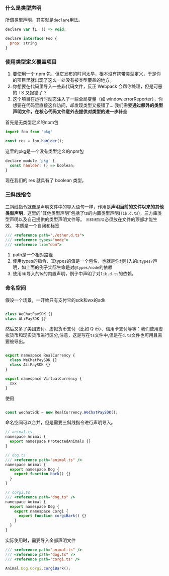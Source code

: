 ### 什么是类型声明
所谓类型声明，其实就是`declare`用法。
```js
declare var f1: () => void;

declare interface Foo {
  prop: string
}
```


### 使用类型定义覆盖项目
1. 要使用一个 npm 包，但它发布的时间太早，根本没有携带类型定义，于是你的项目里就出现了这么一处没有被类型覆盖的地方。
2. 你想要在代码里导入一些非代码文件，反正 Webpack 会帮你处理，但是可恶的 TS 又报错了？
3. 这个项目在运行时动态注入了一些全局变量（如 window.errorReporter），你想要在代码里直接这样访问，却发现类型又报错了...
我们需要**通过额外的类型声明文件，在核心代码文件意外去提供对类型的进一步补全**

首先是无类型定义的npm包
```js
import foo from 'pkg'

const res = foo.hanlder();

```
这里的pkg是一个没有类型定义的npm包
```js
declare module 'pkg' {
  const hanlder: () => boolean;
}
```
现在我们的 res 就具有了 boolean 类型。

### 三斜线指令
三斜线指令就像是声明文件中的导入语句一样，作用是**声明当前的文件以来的其他类型声明**，这里的"其他类型声明"包括了ts的内置类型声明(`lib.d.ts`)，三方库类型声明以及自己提供的类型声明文件等。
`三斜线指令`必须放在文件的顶部才能生效。
本质是一个自闭和标签
```js
/// <reference path="./other.d.ts"> 
/// <reference types="node">
/// <reference lib="dom">
```

1. path是一个相对路径
2. 使用types的指令，其types的值是一个包名，也就是你想引入的`@types/`声明，如上面的例子实际生命是对`@types/node`的依赖
3. 使用lib导入的ts的内置声明，例子中声明了对`lib.d.ts`的依赖。

### 命名空间
假设一个场景，一开始只有支付宝的sdk和wx的sdk
```js

class WeChatPaySDK {}
class ALiPaySDK {}
```
然后又多了美团支付、虚拟货币支付（比如 Q 币）、信用卡支付等等：我们使用虚拟货币和现实货币进行区分,注意，这是写在`ts`文件中,但是在`d.ts`文件也可用且需要被导出。
```js

export namespace RealCurrency {
  class WeChatPaySDK {}
  class ALiPaySDK {}
}

export namespace VirtualCurrency {
  xxx
}
```

使用
```js

const wechatSdk = new RealCurrency.WeChatPaySDK();
```

命名空间可以合并，但是需要三斜线指令进行声明导入。
```js
// animal.ts
namespace Animal {
  export namespace ProtectedAnimals {}
}

// dog.ts
/// <reference path="animal.ts" />
namespace Animal {
  export namespace Dog {
    export function bark() {}
  }
}

// corgi.ts
/// <reference path="dog.ts" />
namespace Animal {
  export namespace Dog {
    export namespace Corgi {
      export function corgiBark() {}
    }
  }
}
```
实际使用时，需要导入全部声明文件
```js
/// <reference path="animal.ts" />
/// <reference path="dog.ts" />
/// <reference path="corgi.ts" />

Animal.Dog.Corgi.corgiBark();
```